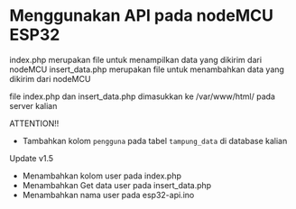 # Menggunakan API pada nodeMCU ESP32
index.php merupakan file untuk menampilkan data yang dikirim dari nodeMCU
insert_data.php merupakan file untuk menambahkan data yang dikirim dari nodeMCU

file index.php dan insert_data.php dimasukkan ke /var/www/html/ pada server kalian

ATTENTION!!
- Tambahkan kolom `pengguna` pada tabel `tampung_data` di database kalian

Update v1.5
- Menambahkan kolom user pada index.php
- Menambahkan Get data user pada insert_data.php
- Menambahkan nama user pada esp32-api.ino
